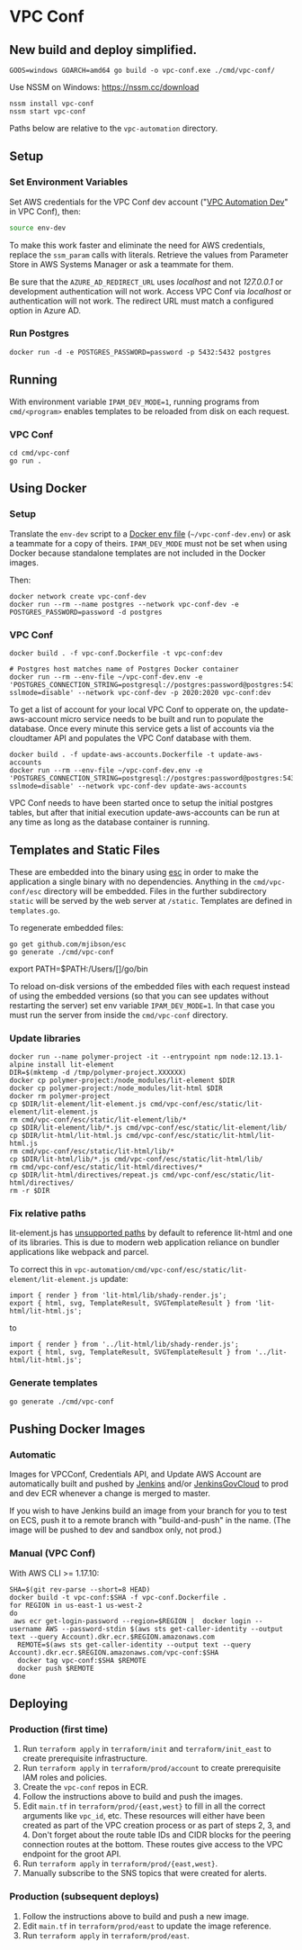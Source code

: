 # VPC Conf

## New build and deploy simplified.

```
GOOS=windows GOARCH=amd64 go build -o vpc-conf.exe ./cmd/vpc-conf/
```

Use NSSM on Windows: https://nssm.cc/download

```
nssm install vpc-conf
nssm start vpc-conf
```

Paths below are relative to the `vpc-automation` directory.

## Setup

### Set Environment Variables

Set AWS credentials for the VPC Conf dev account ("[VPC Automation Dev](https://vpc-conf.actually-east.west.cms.gov/provision/accounts/346570397073)" in VPC Conf), then:


```bash
source env-dev
```

To make this work faster and eliminate the need for AWS credentials, replace the `ssm_param` calls with literals. Retrieve the values from Parameter Store in AWS Systems Manager or ask a teammate for them.

Be sure that the `AZURE_AD_REDIRECT_URL` uses *localhost* and not *127.0.0.1* or development authentication will not work. Access VPC Conf via *localhost* or authentication will not work. The redirect URL must match a configured option in Azure AD.

### Run Postgres

```
docker run -d -e POSTGRES_PASSWORD=password -p 5432:5432 postgres
```

## Running

With environment variable `IPAM_DEV_MODE=1`, running programs from `cmd/<program>` enables templates to be reloaded from disk on each request.

### VPC Conf

```
cd cmd/vpc-conf
go run .
```


## Using Docker

### Setup

Translate the `env-dev` script to a [Docker env file](https://docs.docker.com/compose/env-file/) (`~/vpc-conf-dev.env`) or ask a teammate for a copy of theirs. `IPAM_DEV_MODE` must not be set when using Docker because standalone templates are not included in the Docker images.

Then:

```
docker network create vpc-conf-dev
docker run --rm --name postgres --network vpc-conf-dev -e POSTGRES_PASSWORD=password -d postgres
```

### VPC Conf

```
docker build . -f vpc-conf.Dockerfile -t vpc-conf:dev

# Postgres host matches name of Postgres Docker container
docker run --rm --env-file ~/vpc-conf-dev.env -e 'POSTGRES_CONNECTION_STRING=postgresql://postgres:password@postgres:5432/postgres?sslmode=disable' --network vpc-conf-dev -p 2020:2020 vpc-conf:dev
```

To get a list of account for your local VPC Conf to opperate on, the update-aws-account micro service needs to be built and run to populate the database.
Once every minute this service gets a list of accounts via the cloudtamer API and populates the VPC Conf database with them.

```
docker build . -f update-aws-accounts.Dockerfile -t update-aws-accounts
docker run --rm --env-file ~/vpc-conf-dev.env -e 'POSTGRES_CONNECTION_STRING=postgresql://postgres:password@postgres:5432/postgres?sslmode=disable' --network vpc-conf-dev update-aws-accounts
```

VPC Conf needs to have been started once to setup the initial postgres tables, but after that initial execution update-aws-accounts can be run at any time as long as the database container is running.

## Templates and Static Files

These are embedded into the binary using [esc](https://github.com/mjibson/esc) in order to make the application a single binary with no dependencies. Anything in the `cmd/vpc-conf/esc` directory will be embedded. Files in the further subdirectory `static` will be served by the web server at `/static`. Templates are defined in `templates.go`.

To regenerate embedded files:

```
go get github.com/mjibson/esc
go generate ./cmd/vpc-conf
```
export PATH=$PATH:/Users/[]/go/bin

To reload on-disk versions of the embedded files with each request instead of using the embedded versions (so that you can see updates without restarting the server) set env variable `IPAM_DEV_MODE=1`. In that case you must run the server from inside the `cmd/vpc-conf` directory.


### Update libraries

```
docker run --name polymer-project -it --entrypoint npm node:12.13.1-alpine install lit-element
DIR=$(mktemp -d /tmp/polymer-project.XXXXXX)
docker cp polymer-project:/node_modules/lit-element $DIR
docker cp polymer-project:/node_modules/lit-html $DIR
docker rm polymer-project
cp $DIR/lit-element/lit-element.js cmd/vpc-conf/esc/static/lit-element/lit-element.js
rm cmd/vpc-conf/esc/static/lit-element/lib/*
cp $DIR/lit-element/lib/*.js cmd/vpc-conf/esc/static/lit-element/lib/
cp $DIR/lit-html/lit-html.js cmd/vpc-conf/esc/static/lit-html/lit-html.js
rm cmd/vpc-conf/esc/static/lit-html/lib/*
cp $DIR/lit-html/lib/*.js cmd/vpc-conf/esc/static/lit-html/lib/
rm cmd/vpc-conf/esc/static/lit-html/directives/*
cp $DIR/lit-html/directives/repeat.js cmd/vpc-conf/esc/static/lit-html/directives/
rm -r $DIR
```

### Fix relative paths

lit-element.js has [unsupported paths](https://v8.dev/features/modules#specifiers) by default to reference lit-html and one of its libraries. This is due to modern web application reliance on bundler applications like webpack and parcel.

To correct this in `vpc-automation/cmd/vpc-conf/esc/static/lit-element/lit-element.js` update:

```
import { render } from 'lit-html/lib/shady-render.js';
export { html, svg, TemplateResult, SVGTemplateResult } from 'lit-html/lit-html.js';
```

to

```
import { render } from '../lit-html/lib/shady-render.js';
export { html, svg, TemplateResult, SVGTemplateResult } from '../lit-html/lit-html.js';
```

### Generate templates

```
go generate ./cmd/vpc-conf
```

## Pushing Docker Images

### Automatic

Images for VPCConf, Credentials API, and Update AWS Account are automatically built and pushed by [Jenkins](https://jenkins-east.cloud.cms.gov/itops-ia/job/CMS-AWS-West-Network-Architecture/job/Build%20and%20push%20images/) and/or [JenkinsGovCloud](https://jenkins-gc-west.cloud.cms.gov/itops-ia/job/CMS-AWS-West-Network-Architecture/job/Build%20and%20push%20images/) to prod and dev ECR whenever a change is merged to master.

If you wish to have Jenkins build an image from your branch for you to test on ECS, push it to a remote branch with "build-and-push" in the name. (The image will be pushed to dev and sandbox only, not prod.)

### Manual (VPC Conf)

With AWS CLI >= 1.17.10:

```
SHA=$(git rev-parse --short=8 HEAD)
docker build -t vpc-conf:$SHA -f vpc-conf.Dockerfile .
for REGION in us-east-1 us-west-2
do
 aws ecr get-login-password --region=$REGION |  docker login --username AWS --password-stdin $(aws sts get-caller-identity --output text --query Account).dkr.ecr.$REGION.amazonaws.com
  REMOTE=$(aws sts get-caller-identity --output text --query Account).dkr.ecr.$REGION.amazonaws.com/vpc-conf:$SHA
  docker tag vpc-conf:$SHA $REMOTE
  docker push $REMOTE
done
```

## Deploying

### Production (first time)

1. Run `terraform apply` in `terraform/init` and `terraform/init_east` to create prerequisite infrastructure.
2. Run `terraform apply` in `terraform/prod/account` to create prerequisite IAM roles and policies.
3. Create the `vpc-conf` repos in ECR.
4. Follow the instructions above to build and push the images.
5. Edit `main.tf` in `terraform/prod/{east,west}` to fill in all the correct arguments like `vpc_id`, etc. These resources will either have been created as part of the VPC creation process or as part of steps 2, 3, and 4. Don't forget about the route table IDs and CIDR blocks for the peering connection routes at the bottom. These routes give access to the VPC endpoint for the groot API.
6. Run `terraform apply` in `terraform/prod/{east,west}`.
7. Manually subscribe to the SNS topics that were created for alerts.

### Production (subsequent deploys)

1. Follow the instructions above to build and push a new image.
2. Edit `main.tf` in `terraform/prod/east` to update the image reference.
3. Run `terraform apply` in `terraform/prod/east`.
